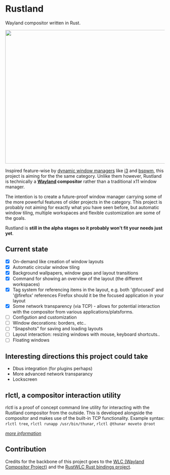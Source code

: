 Rustland
========

  Wayland compositor written in Rust.

<img align="center" width="900" height="422" src="https://i.imgur.com/UaQbarC.gif">

Inspired feature-wise by [dynamic window managers](https://en.wikipedia.org/wiki/Dynamic_window_manager) like [i3](https://i3wm.org/) and [bspwm](https://github.com/baskerville/bspwm), this project is aiming for the the same category. Unlike them however, Rustland is technically a **[Wayland](https://wayland.freedesktop.org/) compositor** rather than a traditional x11 window manager. 
  
 The intention is to create a future-proof window manager carrying some of the more powerful features of older projects in the category. This project is probably not aiming for exactly what you have seen before, but automatic window tiling, multiple workspaces and flexible customization are some of the goals.
  
  Rustland is **still in the alpha stages so it probably won't fit your needs just yet**. 

Current state 
-------------

 - [x] On-demand like creation of window layouts 
 - [x] Automatic circular window tiling
 - [x] Background wallpapers, window gaps and layout transitions
 - [x] Command for showing an overview of the layout (the different workspaces) 
 - [x] Tag system for referencing items in the layout, e.g. both '@focused' and '@firefox' references Firefox should it be the focused application in your layout
 - [x] Some network transparency (via TCP) - allows for potential interaction with the compositor from various applications/platsforms. 
 - [ ] Configution and customization
 - [ ] Window decorations: borders, etc..
 - [ ] "Snapshots" for saving and loading layouts
 - [ ] Layout interaction: resizing windows with mouse, keyboard shortcuts..
 - [ ] Floating windows

Interesting directions this project could take
----------------------------------------------

* Dbus integration (for plugins perhaps) 
* More advanced network transparancy
* Lockscreen

rlctl, a compositor interaction utility
---------------------------------------

rlctl is a proof of concept command line utility for interacting with the Rustland compositor from the outside. 
This is developed alongside the compositor and makes use of the built-in TCP functionality.
Example syntax: ``rlctl tree``, ``rlctl runapp /usr/bin/thunar``, ``rlctl @thunar moveto @root``
   
[*more information*](https://github.com/perfah/Rustland/wiki/rlctl,-a-compositor-interaction-utility)

Contribution
------------

Credits for the backbone of this project goes to the [WLC (Wayland Compositor Project)](https://github.com/Cloudef/wlc) and the [RustWLC Rust bindings project](https://github.com/Immington-Industries/rust-wlc).
